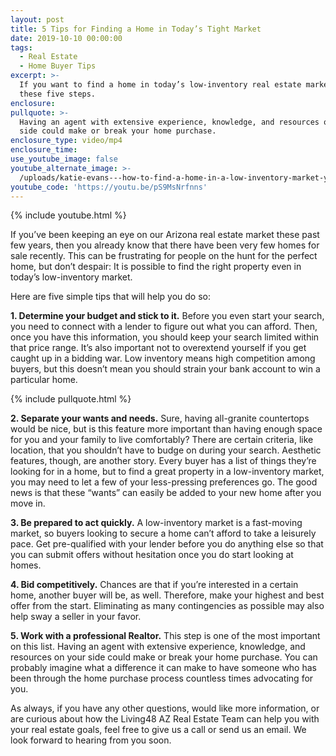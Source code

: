 ```yaml
---
layout: post
title: 5 Tips for Finding a Home in Today’s Tight Market
date: 2019-10-10 00:00:00
tags:
  - Real Estate
  - Home Buyer Tips
excerpt: >-
  If you want to find a home in today’s low-inventory real estate market, follow
  these five steps.
enclosure:
pullquote: >-
  Having an agent with extensive experience, knowledge, and resources on your
  side could make or break your home purchase.
enclosure_type: video/mp4
enclosure_time:
use_youtube_image: false
youtube_alternate_image: >-
  /uploads/katie-evans---how-to-find-a-home-in-a-low-inventory-market-youtube.jpg
youtube_code: 'https://youtu.be/pS9MsNrfnns'
---
```


{% include youtube.html %}

If you’ve been keeping an eye on our Arizona real estate market these past few years, then you already know that there have been very few homes for sale recently. This can be frustrating for people on the hunt for the perfect home, but don’t despair: It is possible to find the right property even in today’s low-inventory market.

Here are five simple tips that will help you do so:&nbsp;

**1\. Determine your budget and stick to it.** Before you even start your search, you need to connect with a lender to figure out what you can afford. Then, once you have this information, you should keep your search limited within that price range. It’s also important not to overextend yourself if you get caught up in a bidding war. Low inventory means high competition among buyers, but this doesn’t mean you should strain your bank account to win a particular home.

{% include pullquote.html %}

**2\. Separate your wants and needs.** Sure, having all-granite countertops would be nice, but is this feature more important than having enough space for you and your family to live comfortably? There are certain criteria, like location, that you shouldn’t have to budge on during your search. Aesthetic features, though, are another story. Every buyer has a list of things they’re looking for in a home, but to find a great property in a low-inventory market, you may need to let a few of your less-pressing preferences go. The good news is that these “wants” can easily be added to your new home after you move in.&nbsp;

**3\. Be prepared to act quickly.** A low-inventory market is a fast-moving market, so buyers looking to secure a home can’t afford to take a leisurely pace. Get pre-qualified with your lender before you do anything else so that you can submit offers without hesitation once you do start looking at homes.

**4\. Bid competitively.** Chances are that if you’re interested in a certain home, another buyer will be, as well. Therefore, make your highest and best offer from the start. Eliminating as many contingencies as possible may also help sway a seller in your favor.&nbsp;

**5\. Work with a professional Realtor.** This step is one of the most important on this list. Having an agent with extensive experience, knowledge, and resources on your side could make or break your home purchase. You can probably imagine what a difference it can make to have someone who has been through the home purchase process countless times advocating for you.&nbsp;

As always, if you have any other questions, would like more information, or are curious about how the Living48 AZ Real Estate Team can help you with your real estate goals, feel free to give us a call or send us an email. We look forward to hearing from you soon.